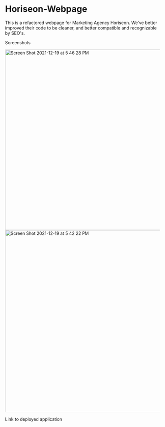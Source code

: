 # Horiseon-Webpage 
This is a refactored webpage for Marketing Agency Horiseon. We've better improved their code to be cleaner, and better compatible and recognizable by SEO's. 

Screenshots

<img width="588" alt="Screen Shot 2021-12-19 at 5 46 28 PM" src="https://user-images.githubusercontent.com/95631495/146693785-7f36c096-4801-4100-b19b-bd42e5d74fa1.png"><img width="593" alt="Screen Shot 2021-12-19 at 5 42 22 PM" src="https://user-images.githubusercontent.com/95631495/146693797-20ed7ecb-cb9e-404a-ba5f-4f32972afb92.png">

Link to deployed application
